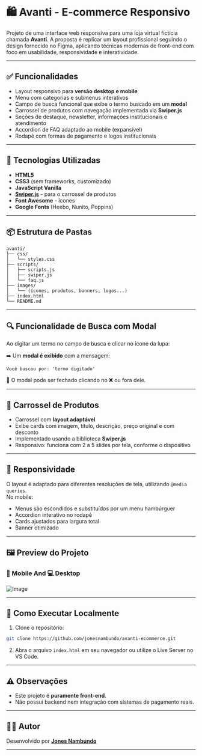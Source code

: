 # 🛍️ Avanti - E-commerce Responsivo

Projeto de uma interface web responsiva para uma loja virtual fictícia chamada **Avanti**. A proposta é replicar um layout profissional seguindo o design fornecido no Figma, aplicando técnicas modernas de front-end com foco em usabilidade, responsividade e interatividade.

---

## ✅ Funcionalidades

- Layout responsivo para **versão desktop e mobile**
- Menu com categorias e submenus interativos
- Campo de busca funcional que exibe o termo buscado em um **modal**
- Carrossel de produtos com navegação implementada via **Swiper.js**
- Seções de destaque, newsletter, informações institucionais e atendimento
- Accordion de FAQ adaptado ao mobile (expansível)
- Rodapé com formas de pagamento e logos institucionais

---

## 🧱 Tecnologias Utilizadas

- **HTML5**
- **CSS3** (sem frameworks, customizado)
- **JavaScript Vanilla**
- [**Swiper.js**](https://swiperjs.com/) - para o carrossel de produtos
- **Font Awesome** - ícones
- **Google Fonts** (Heebo, Nunito, Poppins)

---

## 📦 Estrutura de Pastas

```
avanti/
├── css/
│   └── styles.css
├── scripts/
│   ├── scripts.js
│   ├── swiper.js
│   └── faq.js
├── images/
│   └── (ícones, produtos, banners, logos...)
├── index.html
└── README.md
```

---

## 🔍 Funcionalidade de Busca com Modal

Ao digitar um termo no campo de busca e clicar no ícone da lupa:

➡️ Um **modal é exibido** com a mensagem:
```
Você buscou por: 'termo digitado'
```

🔁 O modal pode ser fechado clicando no ❌ ou fora dele.

---

## 🎠 Carrossel de Produtos

- Carrossel com **layout adaptável**
- Exibe cards com imagem, título, descrição, preço original e com desconto
- Implementado usando a biblioteca **Swiper.js**
- Responsivo: funciona com 2 a 5 slides por tela, conforme o dispositivo

---

## 📱 Responsividade

O layout é adaptado para diferentes resoluções de tela, utilizando `@media queries`.  
No mobile:

- Menus são escondidos e substituídos por um menu hambúrguer
- Accordion interativo no rodapé
- Cards ajustados para largura total
- Banner otimizado

---

## 🖼️ Preview do Projeto
 ### 📱 Mobile And 💻 Desktop 

![Image](https://github.com/user-attachments/assets/24826998-f032-441e-bc07-234257c840db)

---

## 🚀 Como Executar Localmente

1. Clone o repositório:

```bash
git clone https://github.com/jonesnambundo/avanti-ecommerce.git
```

2. Abra o arquivo `index.html` em seu navegador ou utilize o Live Server no VS Code.

---

## ⚠️ Observações

- Este projeto é **puramente front-end**.
- Não possui backend nem integração com sistemas de pagamento reais.

---

## 👨‍💻 Autor

Desenvolvido por [**Jones Nambundo**](https://github.com/jonesnambundo)

---
